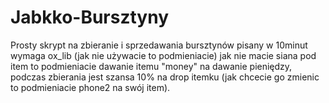 # Jabkko-Bursztyny
Prosty skrypt na zbieranie i sprzedawania bursztynów pisany w 10minut wymaga ox_lib (jak nie używacie to podmieniacie) jak nie macie  siana pod item to podmieniacie dawanie itemu "money" na dawanie pieniędzy, podczas zbierania jest szansa 10% na drop itemku (jak chcecie go zmienic to podmieniacie phone2 na swój item).

